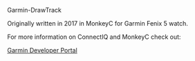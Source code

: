 Garmin-DrawTrack


Originally written in 2017 in MonkeyC for Garmin Fenix 5 watch.

For more information on ConnectIQ and MonkeyC check out:

[Garmin Developer Portal](https://developer.garmin.com/connect-iq/overview/)